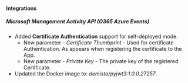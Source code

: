 
#### Integrations
##### Microsoft Management Activity API (O365 Azure Events)
- Added **Certificate Authentication** support for self-deployed mode.
  - New parameter - *Certificate Thumbprint* - Used for certificate Authentication. As appears when registering the certificate to the App.
  - New parameter - *Private Key* - The private key of the registered Certificate.
- Updated the Docker image to: *demisto/pyjwt3:1.0.0.27257*.
